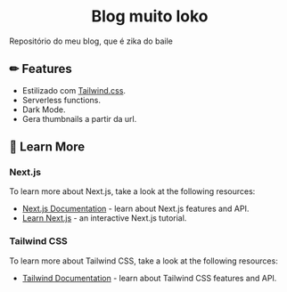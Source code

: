 <h1 align="center">
  Blog muito loko
</h1>

Repositório do meu blog, que é zika do baile

## ✏ Features

- Estilizado com [Tailwind.css](https://tailwindcss.com/).
- Serverless functions.
- Dark Mode.
- Gera thumbnails a partir da url.

## 📖 Learn More

### Next.js

To learn more about Next.js, take a look at the following resources:

- [Next.js Documentation](https://nextjs.org/docs) - learn about Next.js features and API.
- [Learn Next.js](https://nextjs.org/learn) - an interactive Next.js tutorial.

### Tailwind CSS

To learn more about Tailwind CSS, take a look at the following resources:

- [Tailwind Documentation](https://tailwindcss.com/) - learn about Tailwind CSS features and API.
